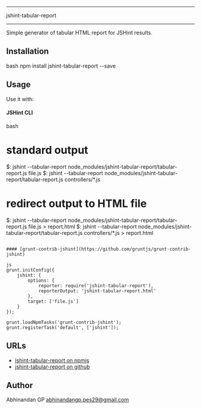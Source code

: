 *********************
jshint-tabular-report
*********************

Simple generator of tabular HTML report for JSHint results.

## Installation

bash
npm install jshint-tabular-report --save

## Usage

Use it with:

#### JSHint CLI

bash
# standard output
$: jshint --tabular-report node_modules/jshint-tabular-report/tabular-report.js file.js
$: jshint --tabular-report node_modules/jshint-tabular-report/tabular-report.js controllers/*.js

# redirect output to HTML file
$: jshint --tabular-report node_modules/jshint-tabular-report/tabular-report.js file.js > report.html
$: jshint --tabular-report node_modules/jshint-tabular-report/tabular-report.js controllers/*.js > report.html
```

#### [grunt-contrib-jshint](https://github.com/gruntjs/grunt-contrib-jshint)

js
grunt.initConfig({
    jshint: {
        options: {
            reporter: require('jshint-tabular-report'),
            reporterOutput: 'jshint-tabular-report.html'
        },
        target: ['file.js']
    }
});

grunt.loadNpmTasks('grunt-contrib-jshint');
grunt.registerTask('default', ['jshint']);
```

## URLs

* [jshint-tabular-report on npmjs](https://www.npmjs.com/package/jshint-tabular-report)
* [jshint-tabular-report on github](https://github.com/abhinandangithub/jshint-tabular-report)
								   
## Author

Abhinandan GP
abhinandangp.pes29@gmail.com